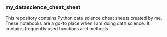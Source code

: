 ### my_datascience_cheat_sheet

This repository contains Python data science cheat sheets created by me. These notebooks are a go-to place when I am doing data science. It contains frequently used functions and methods.
